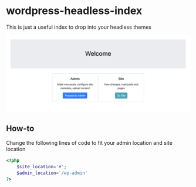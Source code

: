 # wordpress-headless-index

This is just a useful index to drop into your headless themes

![screenshot](./screenshot.png)

## How-to

Change the following lines of code to fit your admin location and site location

```php
<?php
	$site_location='#';
	$admin_location='/wp-admin'
?>
```
